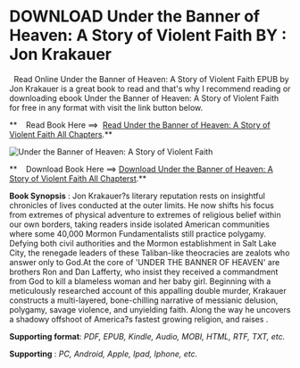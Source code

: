  **DOWNLOAD Under the Banner of Heaven: A Story of Violent Faith BY : Jon Krakauer**
===================================================================================

  Read Online Under the Banner of Heaven: A Story of Violent Faith EPUB by Jon Krakauer is a great book to read and that's why I recommend reading or downloading ebook Under the Banner of Heaven: A Story of Violent Faith for free in any format with visit the link button below.

**    Read Book Here ==>  [Read Under the Banner of Heaven: A Story of Violent Faith All Chapters](https://goodreadbook.site/?book=B00017JIQE).**

![Under the Banner of Heaven: A Story of Violent Faith](https://i.gr-assets.com/images/S/compressed.photo.goodreads.com/books/1579371596l/50535021.jpg)

**    Download Book Here ==> [Download Under the Banner of Heaven: A Story of Violent Faith All Chapterst](https://goodreadbook.site/?book=B00017JIQE).**

**Book Synopsis** : Jon Krakauer?s literary reputation rests on insightful chronicles of lives conducted at the outer limits. He now shifts his focus from extremes of physical adventure to extremes of religious belief within our own borders, taking readers inside isolated American communities where some 40,000 Mormon Fundamentalists still practice polygamy. Defying both civil authorities and the Mormon establishment in Salt Lake City, the renegade leaders of these Taliban-like theocracies are zealots who answer only to God.At the core of 'UNDER THE BANNER OF HEAVEN' are brothers Ron and Dan Lafferty, who insist they received a commandment from God to kill a blameless woman and her baby girl. Beginning with a meticulously researched account of this appalling double murder, Krakauer constructs a multi-layered, bone-chilling narrative of messianic delusion, polygamy, savage violence, and unyielding faith. Along the way he uncovers a shadowy offshoot of America?s fastest growing religion, and raises .

**Supporting format**: _PDF, EPUB, Kindle, Audio, MOBI, HTML, RTF, TXT, etc._

**Supporting** : _PC, Android, Apple, Ipad, Iphone, etc._